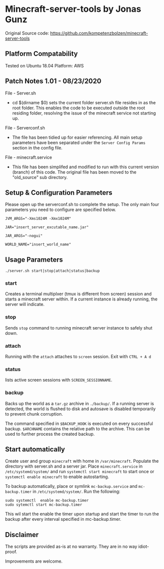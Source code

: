 # Minecraft-server-tools by Jonas Gunz 
Original Source code: https://github.com/kompetenzbolzen/minecraft-server-tools

## Platform Compatability
Tested on Ubuntu 18.04
Platform: AWS

## Patch Notes 1.01 - 08/23/2020

File - Server.sh

* cd $(dirname $0) sets the current folder server.sh file resides in as the root folder. This enables the code to be executed outside the root residing folder, resolving the issue of the minecraft service not starting up.

File - Serverconf.sh

* The file has been tidied up for easier referencing. All main setup parameters have been separated under the `Server Config Params` section in the config file.

File - minecraft.service

* This file has been simplifed and modified to run with this current version (branch) of this code. The original file has been moved to the "old_source" sub directory.

## Setup & Configuration Parameters

Please open up the serverconf.sh to complete the setup. The only main four parameters you need to configure are specified below.

`JVM_ARGS="-Xms1024M -Xmx1024M"`

`JAR="insert_server_excutable_name.jar"`

`JAR_ARGS="-nogui"`

`WORLD_NAME="insert_world_name"`


## Usage Parameters

`./server.sh start|stop|attach|status|backup`

### start

Creates a terminal multiplxer (tmux is different from screen) session and starts a minecraft server within.
If a current instance is already running, the server will indicate. 

### stop

Sends `stop` command to running minecraft server instance to safely shut down.

### attach

Running with the `attach` attaches to `screen` session. Exit with `CTRL + A d`

### status

lists active screen sessions with `SCREEN_SESSIONNAME`.

### backup

Backs up the world as a `tar.gz` archive in `./backup/`.
If a running server is detected,
the world is flushed to disk and autosave is disabled temporarily to prevent chunk corruption.

The command specified in `$BACKUP_HOOK` is
executed on every successful backup. `$ARCHNAME` contains the relative path to the archive.
This can be used to further process the created backup.

## Start automatically

Create user and group `minecraft` with home in `/var/minecraft`.
Populate the directory with server.sh and a server jar.
Place `minecraft.service` in `/etc/systemd/system/`
and run `systemctl start minecraft` to start once or
`systemctl enable minecraft` to enable autostarting.

To backup automatically, place or symlink `mc-backup.service` and
`mc-backup.timer` in `/etc/systemd/system/`. Run the following:

```
sudo systemctl  enable mc-backup.timer
sudo sytemctl start mc-backup.timer
```

This wil start the enable the timer upon startup and start the timer
to run the backup after every interval specified in mc-backup.timer.

## Disclaimer

The scripts are provided as-is at no warranty.
They are in no way idiot-proof.

Improvements are welcome.
